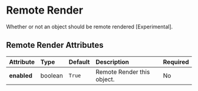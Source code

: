 
Remote Render
=============


Whether or not an object should be remote rendered [Experimental].

Remote Render Attributes
-------------------------

|Attribute|Type|Default|Description|Required|
| :--- | :--- | :--- | :--- | :--- |
|**enabled**|boolean|```True```|Remote Render this object.|No|
